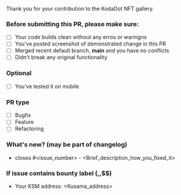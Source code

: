 Thank you for your contribution to the KodaDot NFT gallery.

### Before submitting this PR, please make sure:
- [ ] Your code builds clean without any erros or warnigns
- [ ] You've posted screenshot of demonstrated change in this PR
- [ ] Merged recent default branch, **main** and you have no conflicts
- [ ] Didn't break any original functionality 

### Optional
- [ ] You've tested it on mobile

### PR type
- [ ] Bugfix
- [ ] Feature
- [ ] Refactoring

### What's new? (may be part of changelog)
- closes #<issue_number> - <Brief_description_how_you_fixed_it>

### If issue contains bounty label ($,$$,$$$)
- Your KSM address: <Kusama_address> 
